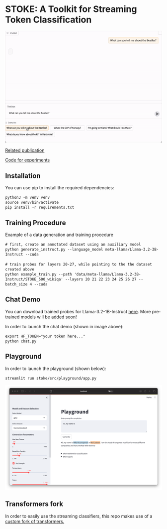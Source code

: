 # STOKE: A Toolkit for Streaming Token Classification

![](stoke/docs/images/chat_demo.gif)

[Related publication](https://ember.nicpopovic.com)

[Code for experiments](https://github.com/nicpopovic/EMBER)

## Installation
You can use pip to install the required dependencies:
```
python3 -m venv venv
source venv/bin/activate
pip install -r requirements.txt
```
## Training Procedure
Example of a data generation and training procedure
```
# first, create an annotated dataset using an auxiliary model
python generate_instruct.py --language_model meta-llama/Llama-3.2-3B-Instruct --cuda

# train probes for layers 20-27, while pointing to the the dataset created above
python example_train.py --path 'data/meta-llama/Llama-3.2-3B-Instruct/STOKE_500_wikiqa' --layers 20 21 22 23 24 25 26 27 --batch_size 4 --cuda
```

## Chat Demo
You can download trained probes for Llama-3.2-1B-Instruct [here](https://drive.google.com/drive/folders/1tjLaZMggFvcmala5wglgRlSRQlvnYJgQ?usp=share_link). More pre-trained models will be added soon!

In order to launch the chat demo (shown in image above):
```
export HF_TOKEN="your token here..."
python chat.py
```


## Playground
In order to launch the playground (shown below):
```
streamlit run stoke/src/playground/app.py
```

![](stoke/docs/images/playground.png)

## Transformers fork

In order to easily use the streaming classifiers, this repo makes use of a [custom fork of transformers.](https://github.com/nicpopovic/transformers/tree/4.45-STOKE)
